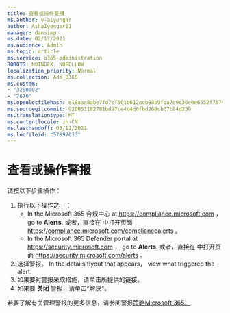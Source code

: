 ```yaml
---
title: 查看或操作警报
ms.author: v-aiyengar
author: AshaIyengar21
manager: dansimp
ms.date: 02/17/2021
ms.audience: Admin
ms.topic: article
ms.service: o365-administration
ROBOTS: NOINDEX, NOFOLLOW
localization_priority: Normal
ms.collection: Adm_O365
ms.custom:
- "3200002"
- "7670"
ms.openlocfilehash: e18aaa8abe7fd7cf501b612ecb08b9fca7d9c36e0e6552f75742beb770063e93
ms.sourcegitcommit: 920051182781bd97ce4d4d6fbd268cb37b84d239
ms.translationtype: MT
ms.contentlocale: zh-CN
ms.lasthandoff: 08/11/2021
ms.locfileid: "57897033"
---
```

# <a name="review-or-act-on-an-alert"></a>查看或操作警报

请按以下步骤操作：

1. 执行以下操作之一：
   - In the Microsoft 365 合规中心 at <https://compliance.microsoft.com> ， go to **Alerts**. 或者，直接在 中打开页面 <https://compliance.microsoft.com/compliancealerts> 。
   - In the Microsoft 365 Defender portal at <https://security.microsoft.com> ， go to **Alerts**. 或者，直接在 中打开页面 <https://security.microsoft.com/alerts> 。
2. 选择警报。 In the details flyout that appears， view what triggered the alert.
3. 如果要对警报采取措施，请单击所提供的链接。
4. 如果要 **关闭** 警报，请单击"解决"。

若要了解有关管理警报的更多信息，请参阅警报[策略Microsoft 365。](https://docs.microsoft.com/microsoft-365/compliance/alert-policies)
